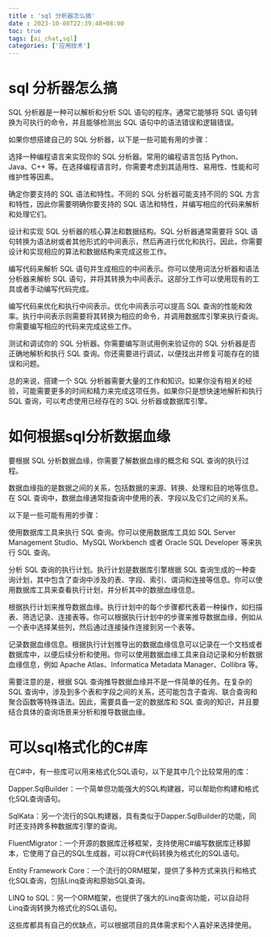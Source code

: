 ```yaml
---
title : 'sql 分析器怎么搞'
date : 2023-10-08T22:39:48+08:00
toc: true
tags: [ai_chat,sql]
categories: ['应用技术']
---
```

# sql 分析器怎么搞

SQL 分析器是一种可以解析和分析 SQL 语句的程序。通常它能够将 SQL 语句转换为可执行的命令，并且能够检测出 SQL 语句中的语法错误和逻辑错误。

如果你想搭建自己的 SQL 分析器，以下是一些可能有用的步骤：

选择一种编程语言来实现你的 SQL 分析器。常用的编程语言包括 Python、Java、C++ 等。在选择编程语言时，你需要考虑到其适用性、易用性、性能和可维护性等因素。

确定你要支持的 SQL 语法和特性。不同的 SQL 分析器可能支持不同的 SQL 方言和特性，因此你需要明确你要支持的 SQL 语法和特性，并编写相应的代码来解析和处理它们。

设计和实现 SQL 分析器的核心算法和数据结构。SQL 分析器通常需要将 SQL 语句转换为语法树或者其他形式的中间表示，然后再进行优化和执行。因此，你需要设计和实现相应的算法和数据结构来完成这些工作。

编写代码来解析 SQL 语句并生成相应的中间表示。你可以使用词法分析器和语法分析器来解析 SQL 语句，并将其转换为中间表示。这部分工作可以使用现有的工具或者手动编写代码完成。

编写代码来优化和执行中间表示。优化中间表示可以提高 SQL 查询的性能和效率。执行中间表示则需要将其转换为相应的命令，并调用数据库引擎来执行查询。你需要编写相应的代码来完成这些工作。

测试和调试你的 SQL 分析器。你需要编写测试用例来验证你的 SQL 分析器是否正确地解析和执行 SQL 查询。你还需要进行调试，以便找出并修复可能存在的错误和问题。

总的来说，搭建一个 SQL 分析器需要大量的工作和知识。如果你没有相关的经验，可能需要更多的时间和精力来完成这项任务。如果你只是想快速地解析和执行 SQL 查询，可以考虑使用已经存在的 SQL 分析器或数据库引擎。

# 如何根据sql分析数据血缘
要根据 SQL 分析数据血缘，你需要了解数据血缘的概念和 SQL 查询的执行过程。

数据血缘指的是数据之间的关系，包括数据的来源、转换、处理和目的地等信息。在 SQL 查询中，数据血缘通常指查询中使用的表、字段以及它们之间的关系。

以下是一些可能有用的步骤：

使用数据库工具来执行 SQL 查询。你可以使用数据库工具如 SQL Server Management Studio、MySQL Workbench 或者 Oracle SQL Developer 等来执行 SQL 查询。

分析 SQL 查询的执行计划。执行计划是数据库引擎根据 SQL 查询生成的一种查询计划，其中包含了查询中涉及的表、字段、索引、谓词和连接等信息。你可以使用数据库工具来查看执行计划，并分析其中的数据血缘信息。

根据执行计划来推导数据血缘。执行计划中的每个步骤都代表着一种操作，如扫描表、筛选记录、连接表等。你可以根据执行计划中的步骤来推导数据血缘，例如从一个表中选择某些列，然后通过连接操作连接到另一个表等。

记录数据血缘信息。根据执行计划推导出的数据血缘信息可以记录在一个文档或者数据库中，以便后续分析和使用。你可以使用数据血缘工具来自动记录和分析数据血缘信息，例如 Apache Atlas、Informatica Metadata Manager、Collibra 等。

需要注意的是，根据 SQL 查询推导数据血缘并不是一件简单的任务。在复杂的 SQL 查询中，涉及到多个表和字段之间的关系，还可能包含子查询、联合查询和聚合函数等特殊语法。因此，需要具备一定的数据库和 SQL 查询的知识，并且要结合具体的查询场景来分析和推导数据血缘。

# 可以sql格式化的C#库
在C#中，有一些库可以用来格式化SQL语句，以下是其中几个比较常用的库：

Dapper.SqlBuilder：一个简单但功能强大的SQL构建器，可以帮助你构建和格式化SQL查询语句。

SqlKata：另一个流行的SQL构建器，具有类似于Dapper.SqlBuilder的功能，同时还支持跨多种数据库引擎的查询。

FluentMigrator：一个开源的数据库迁移框架，支持使用C#编写数据库迁移脚本，它使用了自己的SQL生成器，可以将C#代码转换为格式化的SQL语句。

Entity Framework Core：一个流行的ORM框架，提供了多种方式来执行和格式化SQL查询，包括Linq查询和原始SQL查询。

LINQ to SQL：另一个ORM框架，也提供了强大的Linq查询功能，可以自动将Linq查询转换为格式化的SQL语句。

这些库都具有自己的优缺点，可以根据项目的具体需求和个人喜好来选择使用。